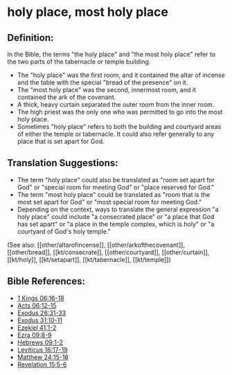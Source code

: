 # holy place, most holy place #

## Definition: ##

In the Bible, the terms "the holy place" and "the most holy place" refer to the two parts of the tabernacle or temple building.

* The "holy place" was the first room, and it contained the altar of incense and the table with the special "bread of the presence" on it.
* The "most holy place" was the second, innermost room, and it contained the ark of the covenant.
* A thick, heavy curtain separated the outer room from the inner room.
* The high priest was the only one who was permitted to go into the most holy place.
* Sometimes "holy place" refers to both the building and courtyard areas of either the temple or tabernacle. It could also refer generally to any place that is set apart for God.

## Translation Suggestions: ##

* The term "holy place" could also be translated as "room set apart for God" or "special room for meeting God" or "place reserved for God."
* The term "most holy place" could be translated as "room that is the most set apart for God" or "most special room for meeting God."
* Depending on the context, ways to translate the general expression "a holy place" could include "a consecrated place" or "a place that God has set apart" or "a place in the temple complex, which is holy" or "a courtyard of God's holy temple."

(See also: [[other/altarofincense]], [[other/arkofthecovenant]], [[other/bread]], [[kt/consecrate]], [[other/courtyard]], [[other/curtain]], [[kt/holy]], [[kt/setapart]], [[kt/tabernacle]], [[kt/temple]])

## Bible References: ##

* [1 Kings 06:16-18](en/tn/1ki/help/06/16)
* [Acts 06:12-15](en/tn/act/help/06/12)
* [Exodus 26:31-33](en/tn/exo/help/26/31)
* [Exodus 31:10-11](en/tn/exo/help/31/10)
* [Ezekiel 41:1-2](en/tn/ezk/help/41/01)
* [Ezra 09:8-9](en/tn/ezr/help/09/08)
* [Hebrews 09:1-2](en/tn/heb/help/09/01)
* [Leviticus 16:17-19](en/tn/lev/help/16/17)
* [Matthew 24:15-18](en/tn/mat/help/24/15)
* [Revelation 15:5-6](en/tn/rev/help/15/05)